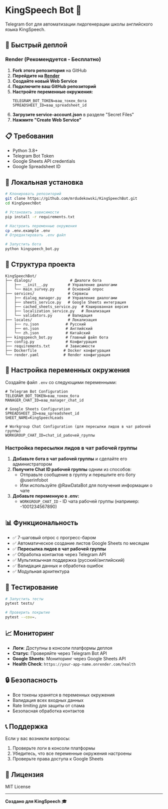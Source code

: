 # KingSpeech Bot 🤖

Telegram бот для автоматизации лидогенерации школы английского языка KingSpeech.

## 🚀 Быстрый деплой

### Render (Рекомендуется - Бесплатно)

1. **Fork этого репозитория** на GitHub
2. **Перейдите на [Render](https://render.com/)**
3. **Создайте новый Web Service**
4. **Подключите ваш GitHub репозиторий**
5. **Настройте переменные окружения:**
   ```
   TELEGRAM_BOT_TOKEN=ваш_токен_бота
   SPREADSHEET_ID=ваш_spreadsheet_id
   ```
6. **Загрузите service-account.json** в разделе "Secret Files"
7. **Нажмите "Create Web Service"**

## 📋 Требования

- Python 3.8+
- Telegram Bot Token
- Google Sheets API credentials
- Google Spreadsheet ID

## 🔧 Локальная установка

```bash
# Клонировать репозиторий
git clone https://github.com/mrdudekowski/KingSpeechBot.git
cd KingSpeechBot

# Установить зависимости
pip install -r requirements.txt

# Настроить переменные окружения
cp .env.example .env
# Отредактировать .env файл

# Запустить бота
python kingspeech_bot.py
```

## 📁 Структура проекта

```
KingSpeechBot/
├── dialogs/                 # Диалоги бота
│   ├── __init__.py         # Управление диалогами
│   └── main_survey.py      # Основной опрос
├── services/               # Сервисы
│   ├── dialog_manager.py   # Управление диалогами
│   ├── sheets_service.py   # Google Sheets интеграция
│   ├── cached_sheets_service.py  # Кэшированная версия
│   ├── localization_service.py   # Локализация
│   └── validators.py       # Валидация
├── locales/                # Локализация
│   ├── ru.json            # Русский
│   ├── en.json            # Английский
│   └── zh.json            # Китайский
├── kingspeech_bot.py      # Главный файл бота
├── config.py              # Конфигурация
├── requirements.txt       # Зависимости
├── Dockerfile            # Docker конфигурация
└── render.yaml           # Render конфигурация
```

## 🔑 Настройка переменных окружения

Создайте файл `.env` со следующими переменными:

```env
# Telegram Bot Configuration
TELEGRAM_BOT_TOKEN=ваш_токен_бота
MANAGER_CHAT_ID=ваш_manager_chat_id

# Google Sheets Configuration
SPREADSHEET_ID=ваш_spreadsheet_id
SHEET_NAME=KingSpeechLeads

# Workgroup Chat Configuration (для пересылки лидов в чат рабочей группы)
WORKGROUP_CHAT_ID=chat_id_рабочей_группы
```

### Настройка пересылки лидов в чат рабочей группы

1. **Добавьте бота в чат рабочей группы** и сделайте его администратором
2. **Получите Chat ID рабочей группы** одним из способов:
   - Отправьте сообщение в группу и перешлите его боту @userinfobot
   - Или используйте @RawDataBot для получения информации о чате
3. **Добавьте переменную в .env:**
   - `WORKGROUP_CHAT_ID` - ID чата рабочей группы (например: -1001234567890)

## 📊 Функциональность

- ✅ 7-шаговый опрос с прогресс-баром
- ✅ Автоматическое создание листов Google Sheets по месяцам
- ✅ **Пересылка лидов в чат рабочей группы**
- ✅ Обработка контактов через Telegram API
- ✅ Мультиязычная поддержка (русский/английский)
- ✅ Валидация данных и обработка ошибок
- ✅ Модульная архитектура

## 🧪 Тестирование

```bash
# Запустить тесты
pytest tests/

# Проверить покрытие
pytest --cov=.
```

## 📈 Мониторинг

- **Логи**: Доступны в консоли платформы деплоя
- **Статус**: Проверяйте через Telegram Bot API
- **Google Sheets**: Мониторинг через Google Sheets API
- **Health Check**: `https://your-app-name.onrender.com/health`

## 🔒 Безопасность

- Все токены хранятся в переменных окружения
- Валидация всех входных данных
- Rate limiting для защиты от спама
- Безопасная обработка контактов

## 📞 Поддержка

Если у вас возникли вопросы:
1. Проверьте логи в консоли платформы
2. Убедитесь, что все переменные окружения настроены
3. Проверьте права доступа к Google Sheets

## 📄 Лицензия

MIT License

---

**Создано для KingSpeech** 🎓 